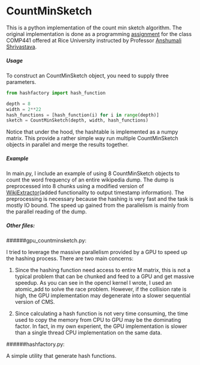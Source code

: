 # CountMinSketch

This is a python implementation of the count min sketch algorithm. The original implementation is done as a programming [assignment](http://www.cs.rice.edu/~as143/COMP441_Spring16/Assignment/Assignment1.pdf) for the class COMP441 offered at Rice University instructed by Professor [Anshumali Shrivastava](http://www.cs.rice.edu/~as143/).

##### Usage
To construct an CountMinSketch object, you need to supply three parameters.
```python
from hashfactory import hash_function

depth = 8
width = 2**22
hash_functions = [hash_function(i) for i in range(depth)]
sketch = CountMinSketch(depth, width, hash_functions)
```

Notice that under the hood, the hashtable is implemented as a numpy matrix. This provide a rather simple way run multiple CountMinSketch objects in parallel and merge the results together.

##### Example
In main.py, I include an example of using 8 CountMinSketch objects to count the word frequency of an entire wikipedia dump. The dump is preprocessed into 8 chunks using a modified version of [WikiExtractor](https://github.com/attardi/wikiextractor)(added functionality to output timestamp information). The preprocessing is necessary because the hashing is very fast and the task is mostly IO bound. The speed up gained from the parallelism is mainly from the parallel reading of the dump.

##### Other files:
######gpu_countminsketch.py:

I tried to leverage the massive parallelism provided by a GPU to speed up the hashing process. There are two main concerns:

1. Since the hashing function need access to entire M matrix, this is not a typical problem that can be chunked and feed to a GPU and get massive speedup. As you can see in the opencl kernel I wrote, I used an atomic_add to solve the race problem. However, if the collision rate is high, the GPU implementation may degenerate into a slower sequential version of CMS.
 
2. Since calculating a hash function is not very time consuming, the time used to copy the memory from CPU to GPU may be the dominating factor. In fact, in my own experient, the GPU implementation is slower than a single thread CPU implementation on the same data.

######hashfactory.py:

A simple utility that generate hash functions.

